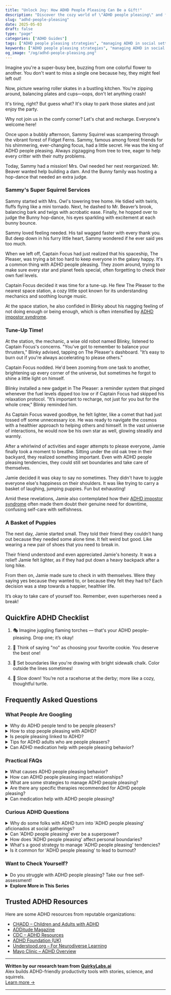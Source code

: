 ```yaml
---
title: "Unlock Joy: How ADHD People Pleasing Can Be a Gift!"
description: "Discover the cozy world of \"ADHD people pleasing\" and find comfort in knowing you're not alone. This blog offers a warm hug of understanding and insights that uplift. Join us and feel seen!"
slug: "adhd-people-pleasing"
date: 2025-05-03
draft: false
type: "page"
categories: ["ADHD Guides"]
tags: ["ADHD people pleasing strategies", "managing ADHD in social settings", "overcoming overcommitment with ADHD", "ADHD validation and support", "setting boundaries with ADHD", "ADHD adult emotional regulation", "ADHD and social exhaustion"]
keywords: ["ADHD people pleasing strategies", "managing ADHD in social settings", "overcoming overcommitment with ADHD", "ADHD validation and support", "setting boundaries with ADHD", "ADHD adult emotional regulation", "ADHD and social exhaustion"]
og_image: "/og/adhd-people-pleasing.png"
---
```


Imagine you're a super-busy bee, buzzing from one colorful flower to another. You don't want to miss a single one because hey, they might feel left out!

Now, picture wearing roller skates in a bustling kitchen. You're zipping around, balancing plates and cups—oops, don't let anything crash!

It's tiring, right? But guess what? It's okay to park those skates and just enjoy the party.

Why not join us in the comfy corner? Let's chat and recharge. Everyone's welcome here!

Once upon a bubbly afternoon, Sammy Squirrel was scampering through the vibrant forest of Fidget Ferns. Sammy, famous among forest friends for his shimmering, ever-changing focus, had a little secret. He was the king of ADHD people pleasing. Always zigzagging from tree to tree, eager to help every critter with their nutty problems.

Today, Sammy had a mission! Mrs. Owl needed her nest reorganized. Mr. Beaver wanted help building a dam. And the Bunny family was hosting a hop-dance that needed an extra judge.

### Sammy's Super Squirrel Services

Sammy started with Mrs. Owl's towering tree home. He tidied with twirls, fluffs flying like a mini tornado. Next, he dashed to Mr. Beaver’s brook, balancing bark and twigs with acrobatic ease. Finally, he hopped over to judge the Bunny hop-dance, his eyes sparkling with excitement at each bunny bounce.

Sammy loved feeling needed. His tail wagged faster with every thank you. But deep down in his furry little heart, Sammy wondered if he ever said yes too much.

When we left off, Captain Focus had just realized that his spaceship, The Pleaser, was trying a bit too hard to keep everyone in the galaxy happy. It's a common thing with ADHD people pleasing. They zoom around, trying to make sure every star and planet feels special, often forgetting to check their own fuel levels.

Captain Focus decided it was time for a tune-up. He flew The Pleaser to the nearest space station, a cozy little spot known for its understanding mechanics and soothing lounge music.

At the space station, he also confided in Blinky about his nagging feeling of not doing enough or being enough, which is often intensified by [ADHD impostor syndrome](/pages/adhd-impostor-syndrome/).

### Tune-Up Time!

At the station, the mechanic, a wise old robot named Blinky, listened to Captain Focus's concerns. "You've got to remember to balance your thrusters," Blinky advised, tapping on The Pleaser's dashboard. "It’s easy to burn out if you're always accelerating to please others."

Captain Focus nodded. He'd been zooming from one task to another, brightening up every corner of the universe, but sometimes he forgot to shine a little light on himself.

Blinky installed a new gadget in The Pleaser: a reminder system that pinged whenever the fuel levels dipped too low or if Captain Focus had skipped his relaxation protocol. "It’s important to recharge, not just for you but for the whole crew," Blinky reminded him.

As Captain Focus waved goodbye, he felt lighter, like a comet that had just tossed off some unnecessary ice. He was ready to navigate the cosmos with a healthier approach to helping others and himself. In the vast universe of interactions, he would now be his own star as well, glowing steadily and warmly.

After a whirlwind of activities and eager attempts to please everyone, Jamie finally took a moment to breathe. Sitting under the old oak tree in their backyard, they realized something important. Even with ADHD people pleasing tendencies, they could still set boundaries and take care of themselves.

Jamie decided it was okay to say no sometimes. They didn't have to juggle everyone else's happiness on their shoulders. It was like trying to carry a basket of laughing, jumping puppies. Fun but exhausting!

Amid these revelations, Jamie also contemplated how their [ADHD impostor syndrome](/pages/adhd-impostor-syndrome/) often made them doubt their genuine need for downtime, confusing self-care with selfishness.

### A Basket of Puppies

The next day, Jamie started small. They told their friend they couldn’t hang out because they needed some alone time. It felt weird but good. Like wearing a new pair of shoes that you need to break in.

Their friend understood and even appreciated Jamie's honesty. It was a relief! Jamie felt lighter, as if they had put down a heavy backpack after a long hike.

From then on, Jamie made sure to check in with themselves. Were they saying yes because they wanted to, or because they felt they had to? Each decision was a step towards a happier, healthier life.

It’s okay to take care of yourself too. Remember, even superheroes need a break!

## Quickfire ADHD Checklist

1. 🎭 Imagine juggling flaming torches — that's your ADHD people-pleasing. Drop one; it’s okay!

2. 🍪 Think of saying "no" as choosing your favorite cookie. You deserve the best one!

3. 🌈 Set boundaries like you're drawing with bright sidewalk chalk. Color outside the lines sometimes!

4. 🐢 Slow down! You’re not a racehorse at the derby; more like a cozy, thoughtful turtle.

## Frequently Asked Questions



### What People Are Googling

<details><summary>Why do ADHD people tend to be people pleasers?</summary><p>Oh, this is such a thoughtful question! Many folks with ADHD often find themselves in the role of people pleasers because they may have faced challenges in receiving consistent positive feedback, leading to a strong desire to make others happy and avoid criticism. Plus, the impulsivity that can come with ADHD might make it harder to set boundaries or say no, as they might act quickly to appease others without pausing to consider their own needs. It’s really a way of seeking connection and approval, which everyone needs, but it can sometimes feel especially pressing for someone with ADHD.</p></details>
<details><summary>How to stop people pleasing with ADHD?</summary><p>It's great that you're looking to set healthy boundaries for yourself; that's a big step! With ADHD, the impulse to please others can be strong, as it often ties into seeking external validation or approval. Start small by identifying your own needs and priorities, which is essential before you can assert them. Practice saying "no" in low-stakes situations to build confidence. Remember, it's perfectly okay to prioritize your well-being, and doing so can actually improve your relationships in the long run. You're doing wonderfully by just addressing this!</p></details>
<details><summary>Is people pleasing linked to ADHD?</summary><p>Absolutely, people-pleasing can indeed be linked to ADHD. Many individuals with ADHD may find themselves wanting to make others happy as a way to manage social interactions and compensate for feelings of self-doubt or past criticisms. This behavior might also stem from the impulsivity and emotional aspects of ADHD, leading to quick decisions aimed at satisfying others to avoid conflict or disapproval. Recognizing this pattern is a great first step, and gently working towards setting personal boundaries can be incredibly empowering and helpful.</p></details>
<details><summary>Tips for ADHD adults who are people pleasers?</summary><p>Absolutely, it’s quite common for individuals with ADHD to find themselves in the role of people pleasers. One helpful tip is to practice setting small, manageable boundaries for yourself, which can be as simple as saying "no" to an extra task at work or asking for more time to complete a project. It’s also beneficial to schedule regular check-ins with yourself to reflect on your feelings and needs—consider this as essential self-care time. Remember, taking care of your needs isn’t selfish; it’s necessary for maintaining your well-being and enhancing your ability to genuinely help others.</p></details>
<details><summary>Can ADHD medication help with people pleasing behavior?</summary><p>Absolutely, ADHD medication can indeed help with aspects of people-pleasing behavior. When your ADHD is well-managed with the right medication, it can enhance your ability to focus and make decisions more independently, which can reduce the urge to constantly seek approval from others. Medication can also boost your overall self-confidence, helping you to feel more secure in your choices. It’s like having a gentle hand on your back, supporting you as you learn to prioritize your needs and wishes.</p></details>



### Practical FAQs

<details><summary>What causes ADHD people pleasing behavior?</summary><p>Absolutely, it's common to see people-pleasing behaviors among individuals with ADHD, and it often stems from a heartfelt desire to connect and be accepted by others. Many with ADHD have experienced misunderstandings or negative feedback regarding their behavior or productivity, which can lead to an increased effort to make others happy as a way to compensate or fit in. Additionally, the impulsive nature of ADHD can sometimes result in quick decisions aimed at pleasing people, without fully considering personal needs or boundaries. It's important to recognize this pattern so that you can gently work on setting healthy boundaries and prioritizing your own well-being.</p></details>
<details><summary>How can ADHD people pleasing impact relationships?</summary><p>Oh, it's quite a cozy yet complex little dance, isn't it? When someone with ADHD engages in people-pleasing, it often stems from a deep-seated desire to be liked and accepted, which is completely natural. However, this can sometimes lead to overcommitting or saying 'yes' when they really feel 'no', which might leave them feeling overwhelmed or even resentful. It's important to find that warm balance between meeting your own needs and those of others, ensuring that relationships are built on genuine interactions and mutual understanding.</p></details>
<details><summary>What are some strategies to manage ADHD people pleasing?</summary><p>Absolutely, managing people-pleasing tendencies when you have ADHD can indeed be a meaningful journey! One effective strategy is setting clear boundaries, which helps in balancing your own needs with the desire to help others. Another useful approach is to practice self-awareness by reflecting on your motivations for people-pleasing — are you saying yes because you truly want to, or because you feel obligated? Lastly, don't forget to celebrate your efforts and progress, no matter how small, as this builds confidence and reinforces your personal boundaries. These steps not only help manage people-pleasing but also empower you to thrive while honoring your own needs and values.</p></details>
<details><summary>Are there any specific therapies recommended for ADHD people pleasing?</summary><p>Absolutely, there's supportive help available for managing people-pleasing tendencies often experienced by those with ADHD. Cognitive Behavioral Therapy (CBT) is particularly effective, as it helps modify unhelpful thinking and behavior patterns, including the urge to please others at one's own expense. Another great approach is therapy focused on assertiveness training, which can empower you to set healthy boundaries and communicate your needs more effectively. These therapies provide wonderful tools to help balance your desire to be accommodating with your own well-being and priorities.</p></details>
<details><summary>Can medication help with ADHD people pleasing?</summary><p>Absolutely, medication might be a helpful tool in managing some aspects of ADHD that lead to people-pleasing behaviors. For example, by improving focus and reducing impulsivity, medication can help you pause and think through your decisions more thoroughly. This can give you a bit more breathing room to consider your own needs and boundaries before automatically saying "yes" to others. It’s like having a little assistant in your brain reminding you to take a moment and reflect on what you truly want to commit to.</p></details>



### Curious ADHD Questions

<details><summary>Why do some folks with ADHD turn into 'ADHD people pleasing' aficionados at social gatherings?</summary><p>It’s quite common for folks with ADHD to become people pleasers at social events, and there’s a cozy blanket of reasons behind it! First, many with ADHD are naturally empathetic; they deeply feel what others are feeling and want to make everyone happy. Also, because social cues can sometimes be a bit trickier to navigate with ADHD, going the extra mile to please can seem like a safe bet to fit in and connect with others. It’s like making sure everyone else is comfortable and enjoying themselves becomes a way to manage social anxiety and feel a part of the group. So, next time you notice this tendency in yourself or others, remember it’s just a warm-hearted attempt to create harmony and joy in the room.</p></details>
<details><summary>Can 'ADHD people pleasing' ever be a superpower?</summary><p>Absolutely, the tendency to be a people pleaser, often seen in individuals with ADHD, can definitely manifest as a superpower in many ways! Your innate desire to make others happy can lead to exceptional empathy and understanding, skills that are invaluable in personal relationships and professional settings alike. Plus, this trait can drive you to achieve high levels of cooperation and harmony in group efforts, making you a beloved team player or leader. Remember, while it's a wonderful trait, it's also important to balance this with taking good care of your own needs and boundaries.</p></details>
<details><summary>How does 'ADHD people pleasing' affect personal boundaries?</summary><p>Absolutely, navigating personal boundaries can be a bit tricky when you're also managing ADHD and a tendency to people-please. This combination often leads you to say "yes" more than you might actually feel comfortable with, because you want to keep everyone happy and avoid conflict. This can sometimes result in overcommitting or putting your own needs last, which might leave you feeling overwhelmed or even a bit resentful. Remember, it’s perfectly okay to take time to consider your own needs and set boundaries that honor them—you deserve that respect, just as much as anyone else!</p></details>
<details><summary>What's a good strategy to manage 'ADHD people pleasing' tendencies?</summary><p>Ah, the urge to please everyone can really be exhausting, can't it? A good strategy to manage ADHD-driven people-pleasing tendencies is to start by setting small, manageable boundaries for yourself. Try to tune into your own needs and feelings first—maybe through journaling or mindfulness practices—and ask yourself if you're saying yes because you genuinely want to, or because you feel you have to. Remember, it's absolutely okay to prioritize your well-being, and saying no sometimes does not make you any less kind or helpful. It's all about finding that balance that feels right for you.</p></details>
<details><summary>Is it common for 'ADHD people pleasing' to lead to burnout?</summary><p>Absolutely, it's quite common for those of us with ADHD to experience burnout from people-pleasing. Our desire to be liked and approved of can sometimes push us to overcommit or prioritize others' needs above our own, leading to exhaustion. It's important to set boundaries and take time for self-care. Remember, taking care of yourself isn't selfish—it's necessary!</p></details>



### Want to Check Yourself?

<details><summary>Do you struggle with ADHD people pleasing? Take our free self-assessment!</summary><p>Absolutely, many with ADHD find themselves often falling into the habit of people-pleasing. It's a common way to cope with feelings of self-doubt or fear of rejection, which can be quite intense. If you're curious about how this might be playing out in your life, why not take our free self-assessment? It's a gentle step towards understanding your behaviors and could be quite eye-opening!</p></details>

<script type="application/ld+json">
{
  "@context": "https://schema.org",
  "@type": "FAQPage",
  "mainEntity": [
    {
      "@type": "Question",
      "name": "Why do ADHD people tend to be people pleasers?",
      "acceptedAnswer": {
        "@type": "Answer",
        "text": "Oh, this is such a thoughtful question! Many folks with ADHD often find themselves in the role of people pleasers because they may have faced challenges in receiving consistent positive feedback, leading to a strong desire to make others happy and avoid criticism. Plus, the impulsivity that can come with ADHD might make it harder to set boundaries or say no, as they might act quickly to appease others without pausing to consider their own needs. It\u2019s really a way of seeking connection and approval, which everyone needs, but it can sometimes feel especially pressing for someone with ADHD."
      }
    },
    {
      "@type": "Question",
      "name": "How to stop people pleasing with ADHD?",
      "acceptedAnswer": {
        "@type": "Answer",
        "text": "It's great that you're looking to set healthy boundaries for yourself; that's a big step! With ADHD, the impulse to please others can be strong, as it often ties into seeking external validation or approval. Start small by identifying your own needs and priorities, which is essential before you can assert them. Practice saying \"no\" in low-stakes situations to build confidence. Remember, it's perfectly okay to prioritize your well-being, and doing so can actually improve your relationships in the long run. You're doing wonderfully by just addressing this!"
      }
    },
    {
      "@type": "Question",
      "name": "Is people pleasing linked to ADHD?",
      "acceptedAnswer": {
        "@type": "Answer",
        "text": "Absolutely, people-pleasing can indeed be linked to ADHD. Many individuals with ADHD may find themselves wanting to make others happy as a way to manage social interactions and compensate for feelings of self-doubt or past criticisms. This behavior might also stem from the impulsivity and emotional aspects of ADHD, leading to quick decisions aimed at satisfying others to avoid conflict or disapproval. Recognizing this pattern is a great first step, and gently working towards setting personal boundaries can be incredibly empowering and helpful."
      }
    },
    {
      "@type": "Question",
      "name": "Tips for ADHD adults who are people pleasers?",
      "acceptedAnswer": {
        "@type": "Answer",
        "text": "Absolutely, it\u2019s quite common for individuals with ADHD to find themselves in the role of people pleasers. One helpful tip is to practice setting small, manageable boundaries for yourself, which can be as simple as saying \"no\" to an extra task at work or asking for more time to complete a project. It\u2019s also beneficial to schedule regular check-ins with yourself to reflect on your feelings and needs\u2014consider this as essential self-care time. Remember, taking care of your needs isn\u2019t selfish; it\u2019s necessary for maintaining your well-being and enhancing your ability to genuinely help others."
      }
    },
    {
      "@type": "Question",
      "name": "Can ADHD medication help with people pleasing behavior?",
      "acceptedAnswer": {
        "@type": "Answer",
        "text": "Absolutely, ADHD medication can indeed help with aspects of people-pleasing behavior. When your ADHD is well-managed with the right medication, it can enhance your ability to focus and make decisions more independently, which can reduce the urge to constantly seek approval from others. Medication can also boost your overall self-confidence, helping you to feel more secure in your choices. It\u2019s like having a gentle hand on your back, supporting you as you learn to prioritize your needs and wishes."
      }
    }
  ]
}
</script>
<script type="application/ld+json">
{
  "@context": "https://schema.org",
  "@type": "Article",
  "author": {
    "@type": "Person",
    "name": "QuirkyLabs",
    "url": "https://quirkylabs.ai/about"
  },
  "headline": "\"Unlock Joy: How ADHD People Pleasing Can Be a Gift!\"",
  "mainEntityOfPage": "https://blog.quirkylabs.ai/pages/adhd-people-pleasing/",
  "datePublished": "2025-05-03"
}
</script>
<script type="application/ld+json">
{
  "@context": "https://schema.org",
  "@type": "BreadcrumbList",
  "itemListElement": [
    {
      "@type": "ListItem",
      "position": 1,
      "name": "Home",
      "item": "https://quirkylabs.ai/"
    },
    {
      "@type": "ListItem",
      "position": 2,
      "name": "Blog",
      "item": "https://blog.quirkylabs.ai/"
    },
    {
      "@type": "ListItem",
      "position": 3,
      "name": "\"Unlock Joy: How ADHD People Pleasing Can Be a Gift!\"",
      "item": "https://blog.quirkylabs.ai/pages/adhd-people-pleasing/"
    }
  ]
}
</script>

<details>
<summary><strong>Explore More in This Series</strong></summary>

- [Adhd Overcompensating](/pages/adhd-overcompensating/)
- [Adhd Secret Anxiety](/pages/adhd-secret-anxiety/)
- [Adhd Performative Productivity](/pages/adhd-performative-productivity/)
- [Adhd Feel Like A Fraud](/pages/adhd-feel-like-a-fraud/)
- [Adhd Doing Too Much](/pages/adhd-doing-too-much/)
- [Adhd Self Sabotage](/pages/adhd-self-sabotage/)
- [Adhd Fear Of Being Found Out](/pages/adhd-fear-of-being-found-out/)
- [Adhd Why Success Feels Fake](/pages/adhd-why-success-feels-fake/)
</details>



## Trusted ADHD Resources

Here are some ADHD resources from reputable organizations:

- [CHADD – Children and Adults with ADHD](https://chadd.org)
- [ADDitude Magazine](https://www.additudemag.com)
- [CDC – ADHD Resources](https://www.cdc.gov/ncbddd/adhd)
- [ADHD Foundation (UK)](https://www.adhdfoundation.org.uk)
- [Understood.org – For Neurodiverse Learning](https://www.understood.org)
- [Mayo Clinic – ADHD Overview](https://www.mayoclinic.org/diseases-conditions/adhd)


---

**Written by our research team from [QuirkyLabs.ai](https://quirkylabs.ai)**  
Alex builds ADHD-friendly productivity tools with stories, science, and squirrels.  
[Learn more →](https://quirkylabs.ai)

---